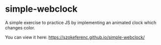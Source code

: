 # simple-webclock
A simple exercise to practice JS by implementing an animated clock which changes color.

You can view it here: https://szokeferenc.github.io/simple-webclock/
